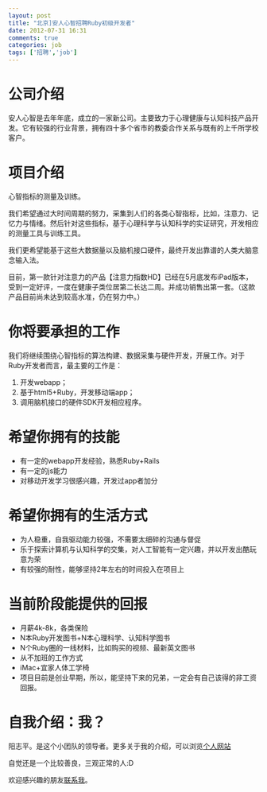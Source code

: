 ```yaml
---
layout: post
title: "北京]安人心智招聘Ruby初级开发者"
date: 2012-07-31 16:31
comments: true
categories: job 
tags: ['招聘','job']
---
```


# 公司介绍

安人心智是去年年底，成立的一家新公司。主要致力于心理健康与认知科技产品开发。它有较强的行业背景，拥有四十多个省市的教委合作关系与既有的上千所学校客户。

# 项目介绍

心智指标的测量及训练。

我们希望通过大时间周期的努力，采集到人们的各类心智指标，比如，注意力、记忆力与情绪。然后针对这些指标，基于心理科学与认知科学的实证研究，开发相应的测量工具与训练工具。

我们更希望能基于这些大数据量以及脑机接口硬件，最终开发出靠谱的人类大脑意念输入法。

目前，第一款针对注意力的产品【注意力指数HD】已经在5月底发布iPad版本，受到一定好评，一度在健康子类位居第二长达二周。并成功销售出第一套。（这款产品目前尚未达到较高水准，仍在努力中。）

<!--more--> 
# 你将要承担的工作

我们将继续围绕心智指标的算法构建、数据采集与硬件开发，开展工作。对于Ruby开发者而言，最主要的工作是：

1. 开发webapp；
2. 基于html5+Ruby，开发移动端app；
3. 调用脑机接口的硬件SDK开发相应程序。

# 希望你拥有的技能

* 有一定的webapp开发经验，熟悉Ruby+Rails
* 有一定的js能力
* 对移动开发学习很感兴趣，开发过app者加分

# 希望你拥有的生活方式

* 为人稳重，自我驱动能力较强，不需要太细碎的沟通与督促
* 乐于探索计算机与认知科学的交集，对人工智能有一定兴趣，并以开发出酷玩意为荣
* 有较强的耐性，能够坚持2年左右的时间投入在项目上

# 当前阶段能提供的回报

* 月薪4k-8k，各类保险
* N本Ruby开发图书+N本心理科学、认知科学图书
* N个Ruby圈的一线材料，比如购买的视频、最新英文图书
* 从不加班的工作方式
* iMac+宜家人体工学椅
* 项目目前是创业早期，所以，能坚持下来的兄弟，一定会有自己该得的非工资回报。

# 自我介绍：我？

阳志平。是这个小团队的领导者。更多关于我的介绍，可以浏览[个人网站](http://yangzhiping.com/)

自觉还是一个比较善良，三观正常的人:D

欢迎感兴趣的朋友[联系我](http://www.yangzhiping.com/info/contact.html)。
